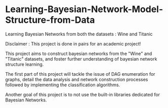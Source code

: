 # Learning-Bayesian-Network-Model-Structure-from-Data
Learning Bayesian Networks from both the datasets : Wine and Titanic

Disclaimer : This project is done in pairs for an academic project!

This project aims to construct bayesian networks from the "Wine" and "Titanic" datasets, and foster further understanding of bayesian network structure learning.

The first part of this project will tackle the issue of DAG enumeration for graphs, detail the data analysis and network construction processes followed by implementing the classification algorithms.

Another goal of this project is to not use the built-in libraries dedicated for Bayesian Networks.
